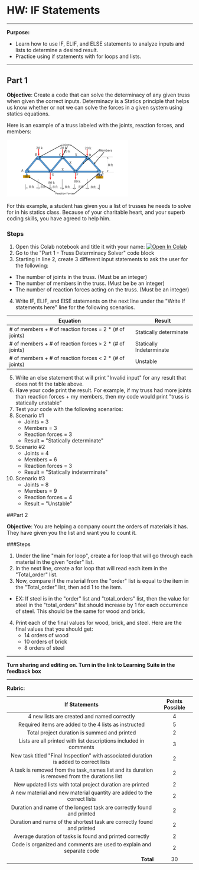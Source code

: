 # HW: IF Statements
---
**Purpose:** 
- Learn how to use IF, ELIF, and ELSE statements to analyze inputs and lists to determine a desired result.
- Practice using if statements with for loops and lists.

---
## Part 1

**Objective**: Create a code that can solve the determinacy of any given truss when given the correct inputs. Determinacy is a Statics principle that helps us know whether or not we can solve the forces in a given system using statics equations.

Here is an example of a truss labeled with the joints, reaction forces, and members:

![TRUSS_ANALYSES.png](images/TRUSS_ANALYSES.png)

For this example, a student has given you a list of trusses he needs to solve for in his statics class. Because of your charitable heart, and your superb coding skills, you have agreed to help him.

### Steps
1. Open this Colab notebook and title it with your name: <a href="https://colab.research.google.com/github/byu-cce270/content/blob/main/2_4_%5Byour_name%5D_IF_Statements_.ipynb" target="_blank"><img src="https://colab.research.google.com/assets/colab-badge.svg" alt="Open In Colab"/></a>
2. Go to the "Part 1 - Truss Determinacy Solver" code block
3. Starting in line 2, create 3 different input statements to ask the user for the following:
  - The number of joints in the truss. (Must be an integer)
  - The number of members in the truss. (Must be be an integer)
  - The number of reaction forces acting on the truss. (Must be an integer)
4. Write IF, ELIF, and ElSE statements on the next line under the "Write If statements here" line for the following scenarios. 

  | Equation      | Result                                |
   |----------|--------------------------------------|
   | # of members + # of reaction forces = 2 * (# of joints) | Statically determinate |
   | # of members + # of reaction forces > 2 * (# of joints) | Statically Indeterminate |
   | # of members + # of reaction forces < 2 * (# of joints) | Unstable |

5. Write an else statement that will print "Invalid input" for any result that does not fit the table above.
6. Have your code print the result. For example, if my truss had more joints than reaction forces + my members, then my code would print "truss is statically unstable"
7. Test your code with the following scenarios:
8. Scenario #1
    - Joints = 3
    - Members = 3
    - Reaction forces = 3
    - Result = "Statically determinate"
10. Scenario #2
    - Joints = 4 
    - Members = 6
    - Reaction forces = 3
    - Result = "Statically indeterminate"
11. Scenario #3
    - Joints = 8
    - Members = 9
    - Reaction forces = 4
    - Result = "Unstable"

##Part 2

**Objective**:  You are helping a company count the orders of materials it has. They have given you the list and want you to count it.

###Steps
1. Under the line "main for loop", create a for loop that will go through each material in the given "order" list.
2. In the next line, create a for loop that will read each item in the "Total_order" list.
3. Now, compare if the material from the "order" list is equal to the item in the "Total_order" list, then add 1 to the item.
  - EX: If steel is in the "order" list and "total_orders" list, then the value for steel in the "total_orders" list should increase by 1 for each occurrence of steel. This should be the same for wood and brick.
4. Print each of the final values for wood, brick, and steel. Here are the final values that you should get:
    - 14 orders of wood
    - 10 orders of brick
    - 8 orders of steel

---

**Turn sharing and editing on. Turn in the link to Learning Suite in the feedback box**

---

**Rubric:**

|                                               If Statements                                                     | Points Possible |
|:-------------------------------------------------------------------------------------------------------:|:---------------:|
|                         4 new lists are created and named correctly                                     |        4        |
|                          Required items are added to the 4 lists as instructed                          |        5        |
|                          Total project duration is summed and printed                                   |        2        |
|                    Lists are all printed with list descriptions included in comments                    |        3        |
|         New task titled "Final Inspection" with associated duration is added to correct lists           |        2        |
|       A task is removed from the task_names list and its duration is removed from the durations list    |        2        |
|                       New updated lists with total project duration are printed                         |        2        |
|                 A new material and new material quantity are added to the correct lists                 |        2        |
|                  Duration and name of the longest task are correctly found and printed                  |        2        |
|                 Duration and name of the shortest task are correctly found and printed                  |        2        |
|                        Average duration of tasks is found and printed correctly                         |        2        |
|                  Code is organized and comments are used to explain and separate code                   |        2        |
|                             <div style="text-align: right">**Total**</div>                              |       30        |
